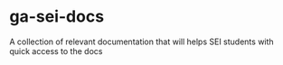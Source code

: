 # ga-sei-docs
A collection of relevant documentation that will helps SEI students with quick access to the docs
